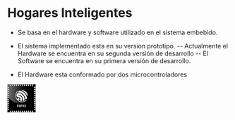 ﻿# Hogares Inteligentes
- Se basa en el hardware y software utilizado en el sistema embebido.
- El sistema implementado esta en su version prototipo.
-- Actualmente el Hardware se encuentra en su segunda versión de desarrollo
-- El Software se encuentra en su primera versión de desarrollo.

- El Hardware esta conformado por dos microcontroladores

![Image text](https://github.com/ecuaiot/HogaresInteligentes/blob/master/src/data/www/esp32.png)

